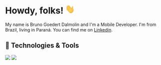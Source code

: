 # Howdy, folks! <img src="wave.gif" width="30px" height="30px" />

My name is Bruno Goedert Dalmolin and I'm a Mobile Developer. I'm from Brazil, living in Paraná. You can find me on [Linkedin](https://www.linkedin.com/in/bruno-goedert-dalmolin/).

## 🔧 Technologies & Tools

![](https://img.shields.io/badge/Code-Flutter-informational?style=for-the-badge&logo=flutter&logoColor=white)
![](https://img.shields.io/badge/Code-Dart-informational?style=for-the-badge&logo=dart&logoColor=white)
